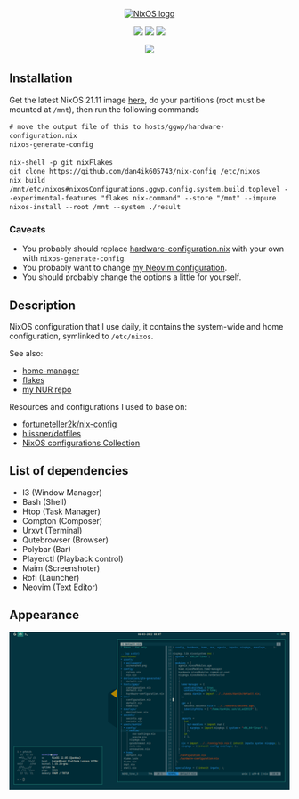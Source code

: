 <p align="center">
  <a href="https://nixos.org/nixos"><img src="https://nixos.org/logo/nixos-hires.png" width="500px" alt="NixOS logo" /></a>
</p>

<p align="center">
<a href="https://github.com/dan4ik605743/nix-config/actions/workflows/flake-check.yml"><img src="https://github.com/dan4ik605743/nix-config/actions/workflows/flake-check.yml/badge.svg"/></a> <a href="https://github.com/dan4ik605743/nix-config/actions/workflows/format-check.yml"><img src="https://github.com/dan4ik605743/nix-config/actions/workflows/format-check.yml/badge.svg"/></a> <a href="https://github.com/dan4ik605743/nix-config/actions/workflows/build-check.yml"><img src="https://github.com/dan4ik605743/nix-config/actions/workflows/build-check.yml/badge.svg"></a>
</p><p align="center"><a href="https://github.com/nixos/nixpkgs"><img src="https://img.shields.io/badge/NixOS-21.11-informational?style=flat.svg"/></a>
</p>

## Installation
Get the latest NixOS 21.11 image <a href="https://releases.nixos.org/?prefix=nixos/unstable/">here</a>, do your partitions (root must be mounted at `/mnt`), then run the following commands
```
# move the output file of this to hosts/ggwp/hardware-configuration.nix
nixos-generate-config

nix-shell -p git nixFlakes
git clone https://github.com/dan4ik605743/nix-config /etc/nixos
nix build /mnt/etc/nixos#nixosConfigurations.ggwp.config.system.build.toplevel --experimental-features "flakes nix-command" --store "/mnt" --impure
nixos-install --root /mnt --system ./result
```

### Caveats
* You probably should replace <a href="https://github.com/dan4ik605743/nix-config/blob/master/hosts/ggwp/hardware-configuration.nix">hardware-configuration.nix</a> with your own with `nixos-generate-config`.
* You probably want to change <a href="https://github.com/dan4ik605743/nix-config/tree/master/users/dan4ik/config/neovim"> my Neovim configuration</a>.
* You should probably change the options a little for yourself.

## Description

NixOS configuration that I use daily, it contains the system-wide and home configuration, symlinked to `/etc/nixos`.

See also:
* <a href="https://github.com/nix-community/home-manager">home-manager</a>
* <a href="https://nixos.wiki/wiki/Flakes">flakes</a>
* <a href="https://github.com/dan4ik605743/nur">my NUR repo</a>

Resources and configurations I used to base on:
* <a href="https://github.com/fortuneteller2k/nix-config">fortuneteller2k/nix-config</a>
* <a href="https://github.com/hlissner/dotfiles">hlissner/dotfiles</a>
* <a href="https://nixos.wiki/wiki/Configuration_Collection">NixOS configurations Collection</a>
 
## List of dependencies <space><space><space>
* I3 (Window Manager) <space><space><space><space><space>
* Bash (Shell) <space><space><space><space><space> 
* Htop (Task Manager) <space><space><space><space><space>
* Compton (Composer) <space><space><space><space><space>
* Urxvt (Terminal) <space><space><space><space><space>
* Qutebrowser (Browser) <space><space><space><space><space>
* Polybar (Bar) <space><space><space><space><space>
* Playerctl (Playback control) <space><space><space><space><space>
* Maim (Screenshoter) <space><space><space><space><space>
* Rofi (Launcher) <space><space><space><space><space>
* Neovim (Text Editor) <space><space><space><space><space>

## Appearance

![dan4ik](assets/screenshot.png)
